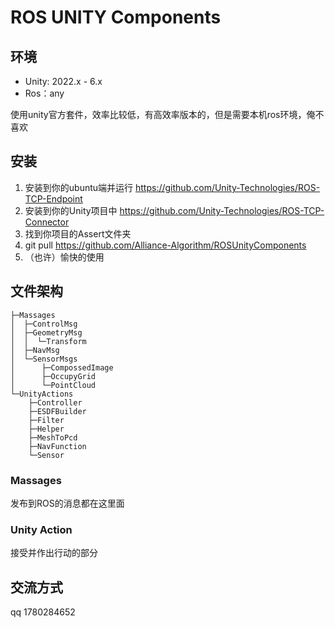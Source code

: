 # ROS UNITY Components

## 环境
- Unity: 2022.x - 6.x
- Ros：any

使用unity官方套件，效率比较低，有高效率版本的，但是需要本机ros环境，俺不喜欢

## 安装
1. 安装到你的ubuntu端并运行 https://github.com/Unity-Technologies/ROS-TCP-Endpoint
2. 安装到你的Unity项目中 https://github.com/Unity-Technologies/ROS-TCP-Connector
3. 找到你项目的Assert文件夹
4. git pull https://github.com/Alliance-Algorithm/ROSUnityComponents
5. （也许）愉快的使用

## 文件架构
```
├─Massages
│  ├─ControlMsg
│  ├─GeometryMsg
│  │  └─Transform
│  ├─NavMsg
│  └─SensorMsgs
│      ├─CompossedImage
│      ├─OccupyGrid
│      └─PointCloud
└─UnityActions
    ├─Controller
    ├─ESDFBuilder
    ├─Filter
    ├─Helper
    ├─MeshToPcd
    ├─NavFunction
    └─Sensor
```
### Massages
 发布到ROS的消息都在这里面
### Unity Action
 接受并作出行动的部分

## 交流方式
  qq 1780284652
 
